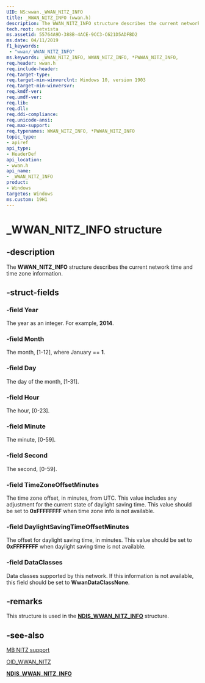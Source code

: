 ```yaml
---
UID: NS:wwan._WWAN_NITZ_INFO
title: _WWAN_NITZ_INFO (wwan.h)
description: The WWAN_NITZ_INFO structure describes the current network time and time zone information.  
tech.root: netvista
ms.assetid: 55764A9D-388B-4ACE-9CC3-C621D5ADFBD2
ms.date: 04/11/2019
f1_keywords:
 - "wwan/_WWAN_NITZ_INFO"
ms.keywords: _WWAN_NITZ_INFO, WWAN_NITZ_INFO, *PWWAN_NITZ_INFO, 
req.header: wwan.h
req.include-header:
req.target-type:
req.target-min-winverclnt: Windows 10, version 1903
req.target-min-winversvr:
req.kmdf-ver:
req.umdf-ver:
req.lib:
req.dll:
req.ddi-compliance:
req.unicode-ansi:
req.max-support:
req.typenames: WWAN_NITZ_INFO, *PWWAN_NITZ_INFO
topic_type: 
- apiref
api_type: 
- HeaderDef
api_location: 
- wwan.h
api_name:  
- _WWAN_NITZ_INFO
product:
- Windows
targetos: Windows
ms.custom: 19H1
---
```


# _WWAN_NITZ_INFO structure

## -description

The **WWAN_NITZ_INFO** structure describes the current network time and time zone information.  

## -struct-fields

### -field Year

The year as an integer. For example, **2014**.

### -field Month

The month, \[1-12\], where January == **1**.

### -field Day

The day of the month, \[1-31\].

### -field Hour

The hour, \[0-23\].

### -field Minute

The minute, \[0-59\].

### -field Second

The second, \[0-59\].

### -field TimeZoneOffsetMinutes

The time zone offset, in minutes, from UTC. This value includes any adjustment for the current state of daylight saving time. This value should be set to **0xFFFFFFFF** when time zone info is not available.

### -field DaylightSavingTimeOffsetMinutes

The offset for daylight saving time, in minutes. This value should be set to **0xFFFFFFFF** when daylight saving time is not available.

### -field DataClasses

Data classes supported by this network. If this information is not available, this field should be set to **WwanDataClassNone**.

## -remarks

This structure is used in the [**NDIS_WWAN_NITZ_INFO**](../ndiswwan/ns-ndiswwan-_ndis_wwan_nitz_info.md) structure.

## -see-also

[MB NITZ support](https://docs.microsoft.com/windows-hardware/drivers/network/mb-nitz-support)

[OID_WWAN_NITZ](https://docs.microsoft.com/windows-hardware/drivers/network/oid-wwan-nitz)

[**NDIS_WWAN_NITZ_INFO**](../ndiswwan/ns-ndiswwan-_ndis_wwan_nitz_info.md)
